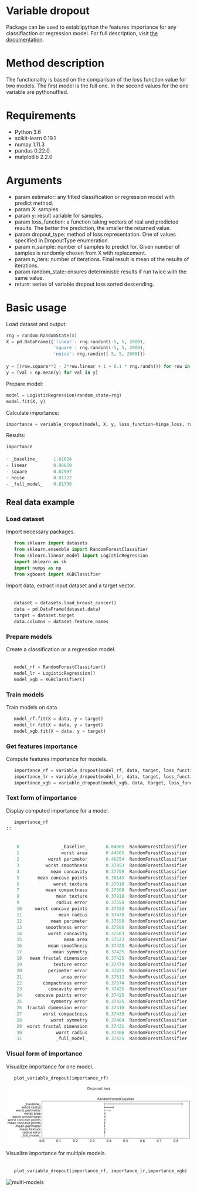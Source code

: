 # Variable dropout

Package can be used to establipython the features importance for any classifiaction or regression model. For full description, visit [the documentation](https://variable-dropout.readthedocs.io/en/latest/).

# Method description
The functionality is based on the comparison of the loss function value for two models. The first model is the full one. In the second values for the one variable are pythonuffled.

# Requirements
  - Python 3.6
  - scikit-learn 0.19.1
  - numpy 1.11.3
  - pandas 0.22.0
  - matplotlib 2.2.0

# Arguments
- param estimator: any fitted classification or regression model
                      with predict method.
- param X: samples.
- param y: result variable for samples.
- param loss_function: a function taking vectors of real and predicted results. The better the prediction, the smaller the returned value.
- param dropout_type: method of loss representation. One of values specified in DropoutType enumeration.
- param n_sample: number of samples to predict for. Given number of samples is randomly chosen from X with replacement.
- param n_iters: number of iterations. Final result is mean of the results of iterations.
- param random_state: ensures deterministic results if run twice with the same value.
- return: series of variable dropout loss sorted descending.

# Basic usage
Load dataset and output:
```python
rng = random.RandomState(0)
X = pd.DataFrame({'linear': rng.randint(-5, 5, 2000),
                  'square': rng.randint(-5, 5, 2000),
                  'noise': rng.randint(-5, 5, 2000)})

y = [(row.square**2 - 2*row.linear + 1 + 0.1 * rng.randn()) for row in X.itertuples()]
y = [val > np.mean(y) for val in y]
```
Prepare model:
```python
model = LogisticRegression(random_state=rng)
model.fit(X, y)
```
Calculate importance:
```python
importance = variable_dropout(model, X, y, loss_function=hinge_loss, random_state=rng)
```
Results:
```python
importance

- _baseline_      1.01624
- linear          0.98859
- square          0.82997
- noise           0.81722
- _full_model_    0.81736
```

Real data example
-----------

### Load dataset

Import necessary packages.

```python
   from sklearn import datasets
   from sklearn.ensemble import RandomForestClassifier
   from sklearn.linear_model import LogisticRegression
   import sklearn as sk
   import numpy as np
   from xgboost import XGBClassifier
```

Import data, extract input dataset and a target vector.

```python

   dataset = datasets.load_breast_cancer()
   data = pd.DataFrame(dataset.data)
   target = dataset.target
   data.columns = dataset.feature_names
```


### Prepare models


Create a classification or a regression model.

```python

   model_rf = RandomForestClassifier()
   model_lr = LogisticRegression()
   model_xgb = XGBClassifier()
```

### Train models

Train models on data.

```python
   model_rf.fit(X = data, y = target)
   model_lr.fit(X = data, y = target)
   model_xgb.fit(X = data, y = target)
```

### Get features importance

Compute features importance for models.

```python
   importance_rf = variable_dropout(model_rf, data, target, loss_function=sk.metrics.hinge_loss, random_state=rng)
   importance_lr = variable_dropout(model_lr, data, target, loss_function=sk.metrics.hinge_loss, random_state=rng)
   importance_xgb = variable_dropout(model_xgb, data, target, loss_function=sk.metrics.hinge_loss, random_state=rng)
```


### Text form of importance

Display computed importance for a model.

```python
   importance_rf
::


	0                _baseline_       0.84005  RandomForestClassifier
	1                worst area       0.44505  RandomForestClassifier
	2           worst perimeter       0.40254  RandomForestClassifier
	3          worst smoothness       0.37953  RandomForestClassifier
	4            mean concavity       0.37759  RandomForestClassifier
	5       mean concave points       0.38145  RandomForestClassifier
	6             worst texture       0.37810  RandomForestClassifier
	7          mean compactness       0.37568  RandomForestClassifier
	8              mean texture       0.37818  RandomForestClassifier
	9              radius error       0.37554  RandomForestClassifier
	10     worst concave points       0.37553  RandomForestClassifier
	11              mean radius       0.37478  RandomForestClassifier
	12           mean perimeter       0.37550  RandomForestClassifier
	13         smoothness error       0.37595  RandomForestClassifier
	14          worst concavity       0.37503  RandomForestClassifier
	15                mean area       0.37523  RandomForestClassifier
	16          mean smoothness       0.37425  RandomForestClassifier
	17            mean symmetry       0.37425  RandomForestClassifier
	18   mean fractal dimension       0.37425  RandomForestClassifier
	19            texture error       0.37479  RandomForestClassifier
	20          perimeter error       0.37425  RandomForestClassifier
	21               area error       0.37512  RandomForestClassifier
	22        compactness error       0.37574  RandomForestClassifier
	23          concavity error       0.37425  RandomForestClassifier
	24     concave points error       0.37425  RandomForestClassifier
	25           symmetry error       0.37425  RandomForestClassifier
	26  fractal dimension error       0.37510  RandomForestClassifier
	27        worst compactness       0.37439  RandomForestClassifier
	28           worst symmetry       0.37464  RandomForestClassifier
	29  worst fractal dimension       0.37431  RandomForestClassifier
	30             worst radius       0.37306  RandomForestClassifier
	31             _full_model_       0.37425  RandomForestClassifier

```


### Visual form of importance

Visualize importance for one model.

```python
   plot_variable_dropout(importance_rf)
```

![one-model](https://github.com/Noctiphobia/variable-dropout/blob/master/Sphinx/pic1.png)

Visualize importance for multiple models.

```python

   plot_variable_dropout(importance_rf, importance_lr,importance_xgb)
```

![multi-models](https://github.com/Noctiphobia/variable-dropout/blob/master/Sphinx/pic2.png)



